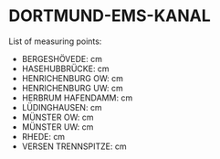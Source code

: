 # DORTMUND-EMS-KANAL

List of measuring points:

* BERGESHÖVEDE: <Value topic="rivers/pegel-online/DEK/BERGESHÖVEDE/measurementValue"/> cm
* HASEHUBBRÜCKE: <Value topic="rivers/pegel-online/DEK/HASEHUBBRÜCKE/measurementValue"/> cm
* HENRICHENBURG OW: <Value topic="rivers/pegel-online/DEK/HENRICHENBURG_OW/measurementValue"/> cm
* HENRICHENBURG UW: <Value topic="rivers/pegel-online/DEK/HENRICHENBURG_UW/measurementValue"/> cm
* HERBRUM HAFENDAMM: <Value topic="rivers/pegel-online/DEK/HERBRUM_HAFENDAMM/measurementValue"/> cm
* LÜDINGHAUSEN: <Value topic="rivers/pegel-online/DEK/LÜDINGHAUSEN/measurementValue"/> cm
* MÜNSTER OW: <Value topic="rivers/pegel-online/DEK/MÜNSTER_OW/measurementValue"/> cm
* MÜNSTER UW: <Value topic="rivers/pegel-online/DEK/MÜNSTER_UW/measurementValue"/> cm
* RHEDE: <Value topic="rivers/pegel-online/DEK/RHEDE/measurementValue"/> cm
* VERSEN TRENNSPITZE: <Value topic="rivers/pegel-online/DEK/VERSEN_TRENNSPITZE/measurementValue"/> cm
